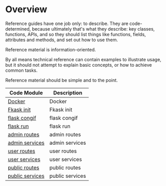 # Overview

Reference guides have one job only: to describe. They are code-determined, because ultimately that's what they describe: key classes, functions, APIs, and so they should list things like functions, fields, attributes and methods, and set out how to use them.

Reference material is information-oriented.

By all means technical reference can contain examples to illustrate usage, but it should not attempt to explain basic concepts, or how to achieve common tasks.

Reference material should be simple and to the point.

| Code Module                                        | Description                        |
|------------------------------------------------------|------------------------------------|
| [Docker](Dockerfile.md)                  | Docker |
| [Fkask init](flask_init.md)                  | Fkask init            |
| [flask congif](flask_congif.md) | flask congif|   
| [flask run](flask_run.md) | flask run |   
| [admin routes](admin_routes.md) | admin routes |   
| [admin services](admin_services) |admin services |   
| [user routes](user_routes.md)                  | user routes |
| [user services](user_services.md)                  | user services       |
| [public routes](public_routes.md) | public routes |   
| [public services](public_services.md) | public services |   

